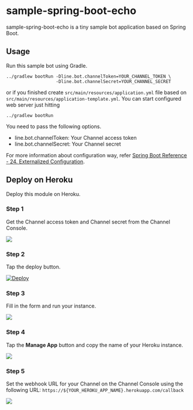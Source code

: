 # sample-spring-boot-echo

sample-spring-boot-echo is a tiny sample bot application based on Spring Boot.

## Usage

Run this sample bot using Gradle.

    ../gradlew bootRun -Dline.bot.channelToken=YOUR_CHANNEL_TOKEN \
                       -Dline.bot.channelSecret=YOUR_CHANNEL_SECRET

or if you finished create `src/main/resources/application.yml` file based on `src/main/resources/application-template.yml`. You can start configured web server just hitting

    ../gradlew bootRun

You need to pass the following options.

  * line.bot.channelToken: Your Channel access token
  * line.bot.channelSecret: Your Channel secret

For more information about configuration way, refer [Spring Boot Reference - 24. Externalized Configuration](https://docs.spring.io/spring-boot/docs/current/reference/html/boot-features-external-config.html).

## Deploy on Heroku

Deploy this module on Heroku.

### Step 1

Get the Channel access token and Channel secret from the Channel Console.

<img src="https://github.com/line/line-bot-sdk-java/blob/master/sample-spring-boot-echo/_assets/line-bot-configuration.png?raw=true">

### Step 2

Tap the deploy button.

[![Deploy](https://www.herokucdn.com/deploy/button.svg)](https://heroku.com/deploy?template=https://github.com/naomichi0904/LINE)

### Step 3

Fill in the form and run your instance.

<img src="https://github.com/line/line-bot-sdk-java/blob/master/sample-spring-boot-echo/_assets/heroku.png?raw=true">

### Step 4

Tap the **Manage App** button and copy the name of your Heroku instance.

<img src="https://github.com/line/line-bot-sdk-java/blob/master/sample-spring-boot-echo/_assets/heroku-app-name.png?raw=true">

### Step 5

Set the webhook URL for your Channel on the Channel Console using the following URL:
`https://${YOUR_HEROKU_APP_NAME}.herokuapp.com/callback`

<img src="https://github.com/line/line-bot-sdk-java/blob/master/sample-spring-boot-echo/_assets/put-webhook-url.png?raw=true">
